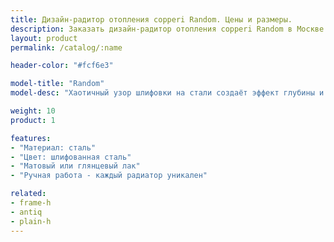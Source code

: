```yaml
---
title: Дизайн-радитор отопления copperi Random. Цены и размеры.
description: Заказать дизайн-радитор отопления copperi Random в Москве.
layout: product
permalink: /catalog/:name

header-color: "#fcf6e3"

model-title: "Random"
model-desc: "Хаотичный узор шлифовки на стали создаёт эффект глубины и бесконечное количество отблесков. Узор наносится вручную, поэтому каждый радиатор получается уникальным."

weight: 10
product: 1

features:
- "Материал: сталь"
- "Цвет: шлифованная сталь"
- "Матовый или глянцевый лак"
- "Ручная работа - каждый радиатор уникален"

related:
- frame-h
- antiq
- plain-h
---
```


